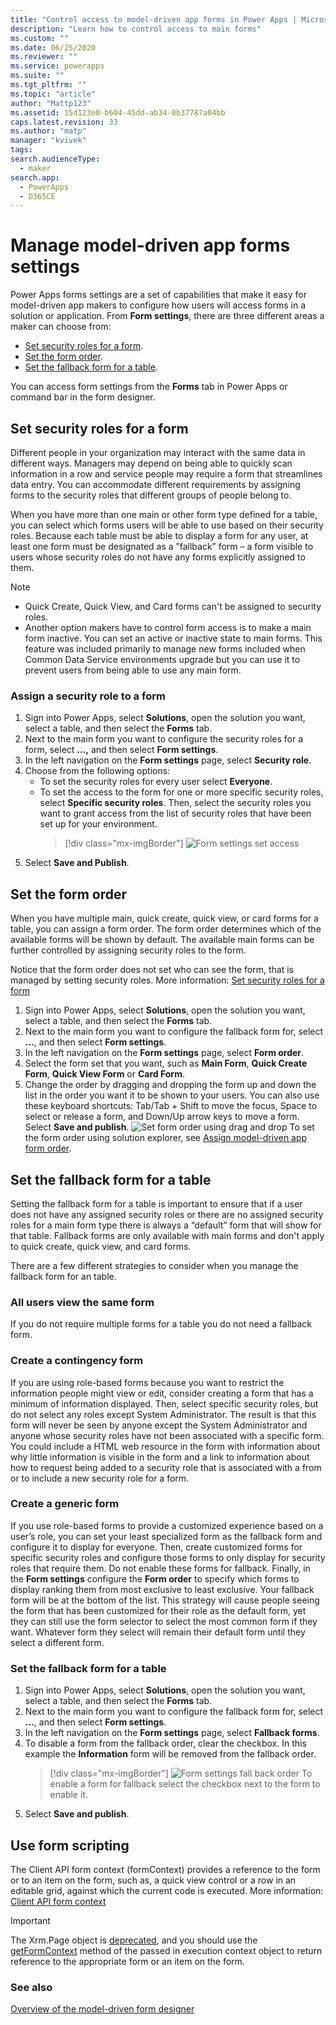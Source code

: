 ```yaml
---
title: "Control access to model-driven app forms in Power Apps | MicrosoftDocs"
description: "Learn how to control access to main forms"
ms.custom: ""
ms.date: 06/25/2020
ms.reviewer: ""
ms.service: powerapps
ms.suite: ""
ms.tgt_pltfrm: ""
ms.topic: "article"
author: "Mattp123"
ms.assetid: 15d123e0-b604-45dd-ab34-0b37787a04bb
caps.latest.revision: 33
ms.author: "matp"
manager: "kvivek"
tags: 
search.audienceType: 
  - maker
search.app: 
  - PowerApps
  - D365CE
---
```

# Manage model-driven app forms settings

Power Apps forms settings are a set of capabilities that make it easy for model-driven app makers to configure how users will access forms in a solution or application. From **Form settings**, there are three different areas a maker can choose from: 
- [Set security roles for a form](#set-security-roles-for-a-form).  
- [Set the form order](#set-the-form-order).
- [Set the fallback form for a table](#set-the-fallback-form-for-a-table). 

You can access form settings from the **Forms** tab in Power Apps or command bar in the form designer. 

## Set security roles for a form
  
 Different people in your organization may interact with the same data in different ways. Managers may depend on being able to quickly scan information in a row and service people may require a form that streamlines data entry. You can accommodate different requirements by assigning forms to the security roles that different groups of people belong to.  
  
 When you have more than one main or other form type defined for a table, you can select which forms users will be able to use based on their security roles. Because each table must be able to display a form for any user, at least one form must be designated as a ”fallback” form – a form visible to users whose security roles do not have any forms explicitly assigned to them.  
  
> [!NOTE]
> - Quick Create, Quick View, and Card forms can't be assigned to security roles.  
> - Another option makers have to control form access is to make a main form inactive. You can set an active or inactive state to main forms. This feature was included primarily to manage new forms included when Common Data Service environments upgrade but you can use it to prevent users from being able to use any main form.   
  
### Assign a security role to a form
1. Sign into Power Apps, select **Solutions**, open the solution you want, select a table, and then select the **Forms** tab. 
2. Next to the main form you want to configure the security roles for a form, select **...,** and then select **Form settings**. 
3. In the left navigation on the **Form settings** page, select **Security role**.  
4. Choose from the following options: 
   - To set the security roles for every user select **Everyone**. 
   - To set the access to the form for one or more specific security roles, select **Specific security roles**. Then, select the security roles you want to grant access from the list of security roles that have been set up for your environment.  
     > [!div class="mx-imgBorder"] 
     > ![Form settings set access](media/form-settings-sec-role.png)
5. Select **Save and Publish**.

## Set the form order
When you have multiple main, quick create, quick view, or card forms for a table, you can assign a form order. The form order determines which of the available forms will be shown by default. The available main forms can be further controlled by assigning security roles to the form. 

Notice that the form order does not set who can see the form, that is managed by setting security roles. More information: [Set security roles for a form](#set-security-roles-for-a-form)

1. Sign into Power Apps, select **Solutions**, open the solution you want, select a table, and then select the **Forms** tab. 
2. Next to the main form you want to configure the fallback form for, select **...**, and then select **Form settings**. 
3. In the left navigation on the **Form settings** page, select **Form order**. 
4. Select the form set that you want, such as **Main Form**, **Quick Create Form**, **Quick View Form** or **Card Form**. 
5. Change the order by dragging and dropping the form up and down the list in the order you want it to be shown to your users. You can also use these keyboard shortcuts: Tab/Tab + Shift to move the focus, Space to select or release a form, and Down/Up arrow keys to move a form. Select **Save and publish**. 
   ![Set form order using drag and drop](media/set-form-order.gif)
To set the form order using solution explorer, see [Assign model-driven app form order](assign-form-order.md). 

## Set the fallback form for a table
Setting the fallback form for a table is important to ensure that if a user does not have any assigned security roles or there are no assigned security roles for a main form type there is always a “default” form that will show for that table. Fallback forms are only available with main forms and don't apply to quick create, quick view, and card forms.

There are a few different strategies to consider when you manage the fallback form for an table.  
  
### All users view the same form  
If you do not require multiple forms for a table you do not need a fallback form.  
  
### Create a contingency form  
If you are using role-based forms because you want to restrict the information people might view or edit, consider creating a form that has a minimum of information displayed. Then, select specific security roles, but do not select any roles except System Administrator. The result is that this form will never be seen by anyone except the System Administrator and anyone whose security roles have not been associated with a specific form. You could include a HTML web resource in the form with information about why little information is visible in the form and a link to information about how to request being added to a security role that is associated with a from or to include a new security role for a form.  
  
### Create a generic form  
 If you use role-based forms to provide a customized experience based on a user’s role, you can set your least specialized form as the fallback form and configure it to display for everyone. Then, create customized forms for specific security roles and configure those forms to only display for security roles that require them. Do not enable these forms for fallback. Finally, in the **Form settings** configure the **Form order** to specify which forms to display ranking them from most exclusive to least exclusive. Your fallback form will be at the bottom of the list. This strategy will cause people seeing the form that has been customized for their role as the default form, yet they can still use the form selector to select the most common form if they want. Whatever form they select will remain their default form until they select a different form.  
  
### Set the fallback form for a table

1. Sign into Power Apps, select **Solutions**, open the solution you want, select a table, and then select the **Forms** tab. 
2. Next to the main form you want to configure the fallback form for, select **...**, and then select **Form settings**. 
3. In the left navigation on the **Form settings** page, select **Fallback forms**. 
4. To disable a form from the fallback order, clear the checkbox. In this example the **Information** form will be removed from the fallback order. 
   > [!div class="mx-imgBorder"] 
   > ![Form settings fall back order](media/form-settings-fallback-form.png)
   To enable a form for fallback select the checkbox next to the form to enable it.
5. Select **Save and publish**. 

## Use form scripting  
The Client API form context (formContext) provides a reference to the form or to an item on the form, such as, a quick view control or a row in an editable grid, against which the current code is executed. More information: [Client API form context](/dynamics365/customer-engagement/developer/clientapi/clientapi-form-context)

> [!IMPORTANT]
> The Xrm.Page object is [deprecated](/dynamics365/get-started/whats-new/customer-engagement/important-changes-coming#some-client-apis-are-deprecated), and you should use the [getFormContext](/powerapps/developer/model-driven-apps/clientapi/reference/executioncontext/getformcontext) method of the passed in execution context object to return reference to the appropriate form or an item on the form.

### See also  

[Overview of the model-driven form designer](form-designer-overview.md)
